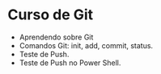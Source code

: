 # Curso de Git
- Aprendendo sobre Git
- Comandos Git: init, add, commit, status.
- Teste de Push.
- Teste de Push no Power Shell.

